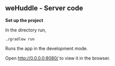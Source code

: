 ## weHuddle - Server code 

**Set up the project**

In the directory run,
```
./gradlew run
```
Runs the app in the development mode.

Open http://0.0.0.0:8080/ to view it in the browser.
